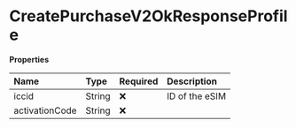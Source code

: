 # CreatePurchaseV2OkResponseProfile

**Properties**

| Name           | Type   | Required | Description    |
| :------------- | :----- | :------- | :------------- |
| iccid          | String | ❌       | ID of the eSIM |
| activationCode | String | ❌       |                |
